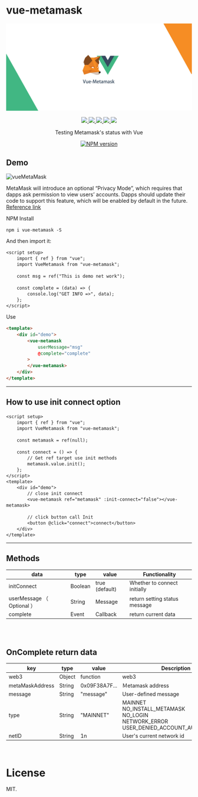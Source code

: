 # vue-metamask
![vueMetaMask](./assets/vueMetaMask.jpg)
<p align=center>
    <a target="_blank" href="https://vuejs.org/" title="vue">
        <img src="https://img.shields.io/badge/vue-%3E%203.0.0-brightgreen.svg">
    </a>
    <a target="_blank" href="http://nodejs.org/download/" title="Node version">
        <img src="https://img.shields.io/badge/node-%3E%3D%2020.0.0-brightgreen.svg">
    </a>
    <a target="_blank" href="http://nodejs.org/download/" title="Vite version">
        <img src="https://img.shields.io/badge/vite-%3E%3D%206.0.0-brightgreen.svg">
    </a>
    <a target="_blank" href="http://nodejs.org/download/" title="Vite version">
        <img src="https://img.shields.io/badge/web3-%3E%3D%204.0.0-brightgreen.svg">
    </a>
    <a target="_blank" href="https://github.com/MikeCheng1208/vue-metamask/pulls" title="PRs Welcome">
        <img src="https://img.shields.io/badge/PRs-welcome-blue.svg">
    </a>
</p>

<p align=center>Testing Metamask's status with Vue</p>

<p align="center">
<a target="_blank" href="https://www.npmjs.com/package/vue-metamask">
  <img src="https://nodei.co/npm/vue-metamask.png?downloads=true&downloadRank=true&stars=true" alt="NPM version">
</a>
</p>


## Demo
![vueMetaMask](./assets/operates.gif)


MetaMask will introduce an optional “Privacy Mode”, which requires that dapps ask permission to view users’ accounts. Dapps should update their code to support this feature, which will be enabled by default in the future.
<br/>
<a href="https://medium.com/metamask/https-medium-com-metamask-breaking-change-injecting-web3-7722797916a8">Reference link</a>
<br/>

NPM Install
```
npm i vue-metamask -S
```

And then import it:
```vue
<script setup>
    import { ref } from "vue";
    import VueMetamask from "vue-metamask";
    
    const msg = ref("This is demo net work");

    const complete = (data) => {
        console.log("GET INFO =>", data);
    };
</script>
```

Use
```html
<template>
    <div id="demo">
        <vue-metamask 
            userMessage="msg" 
            @complete="complete"
        >
        </vue-metamask>
    </div>
</template>
```
---

## How to use init connect option

```vue
<script setup>
    import { ref } from "vue";
    import VueMetamask from "vue-metamask";
    
    const metamask = ref(null);

    const connect = () => {
        // Get ref target use init methods
        metamask.value.init();
    };
</script>
<template>
    <div id="demo">
        // close init connect
        <vue-metamask ref="metamask" :init-connect="false"></vue-metamask>
        
        // click button call Init
        <button @click="connect">connect</button>
    </div>
</template>
```

---
## Methods

|data | type | value | Functionality |
|-----------|-----------|-----------|---------------|
|initConnect | Boolean    |true (default)| Whether to connect initially |
|userMessage （ Optional ） | String    |Message| return setting status message|
|complete | Event | Callback | return current data|

<br/>
<br/>


## OnComplete return data

|  key      |   type    |    value  |  Description  |
|-----------|-----------|-----------|---------------|
| web3      | Object    | function  | web3  | 
| metaMaskAddress | String | 0x09F38A7F...  | Ｍetamask address  | 
| message   | String    | "message" | User-defined message | 
| type      | String    | "MAINNET" | MAINNET<br/>NO_INSTALL_METAMASK<br/>NO_LOGIN<br/>NETWORK_ERROR<br/>USER_DENIED_ACCOUNT_AUTHORIZATION | 
| netID     | String    |    1n    | User's current network id | 


<br/>

# License
MIT.

